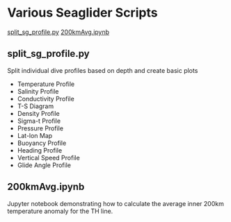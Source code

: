 # Various Seaglider Scripts
[split_sg_profile.py](#split_sg_profilepy)
[200kmAvg.ipynb](#200kmavg.ipynb)

## split_sg_profile.py ##
Split individual dive profiles based on depth and create basic plots

- Temperature Profile
- Salinity Profile
- Conductivity Profile
- T-S Diagram
- Density Profile
- Sigma-t Profile
- Pressure Profile
- Lat-lon Map
- Buoyancy Profile
- Heading Profile
- Vertical Speed Profile
- Glide Angle Profile

## 200kmAvg.ipynb ##
Jupyter notebook demonstrating how to calculate the average inner 200km temperature anomaly for the TH line.
